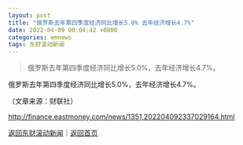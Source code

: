 ```yaml
---
layout: post
title: "俄罗斯去年第四季度经济同比增长5.0% 去年经济增长4.7%"
date: 2022-04-09 00:04:42 +0800
categories: emnews
tags: 东财滚动新闻
---
```

> 俄罗斯去年第四季度经济同比增长5.0%，去年经济增长4.7%。

<p>俄罗斯去年第四季度经济同比增长5.0%，去年经济增长4.7%。</p><p class="em_media">（文章来源：财联社）</p>

<http://finance.eastmoney.com/news/1351,202204092337029164.html>

[返回东财滚动新闻](//finews.withounder.com/emnews/)｜[返回首页](//finews.withounder.com/)